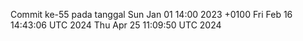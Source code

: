 Commit ke-55 pada tanggal Sun Jan 01 14:00 2023 +0100
Fri Feb 16 14:43:06 UTC 2024
Thu Apr 25 11:09:50 UTC 2024
